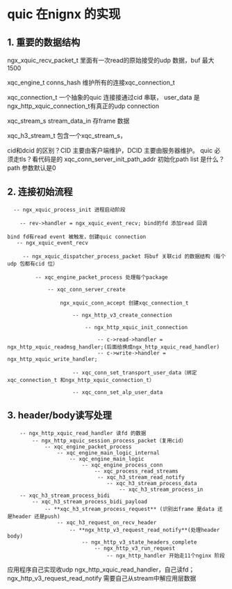 # quic 在nignx 的实现
 
## 1. 重要的数据结构
 ngx_xquic_recv_packet_t 
    里面有一次read的原始接受的udp 数据，buf 最大1500

xqc_engine_t conns_hash 维护所有的连接xqc_connection_t
 
xqc_connection_t 一个抽象的quic 连接接通过cid 串联， user_data 是ngx_http_xquic_connection_t有真正的udp connection
 
xqc_stream_s stream_data_in 存frame 数据

xqc_h3_stream_t 包含一个xqc_stream_s，
 
 cid和dcid 的区别？CID 主要由客户端维护，DCID 主要由服务器维护。
 quic 必须走tls？看代码是的
 xqc_conn_server_init_path_addr 初始化path list 是什么？path 参数默认是0


## 2. 连接初始流程
```
  -- ngx_xquic_process_init 进程启动阶段
  
    -- rev->handler = ngx_xquic_event_recv; bind的fd 添加read 回调
    
bind fd有read event 被触发，创建quic connection
   -- ngx_xquic_event_recv
   
     -- ngx_xquic_dispatcher_process_packet 将buf 关联cid 的数据结构（每个udp 包都有cid 位）
     
         -- xqc_engine_packet_process 处理每个package
         
             -- xqc_conn_server_create 
             
                 ngx_xquic_conn_accept 创建xqc_connection_t
                 
                     -- ngx_http_v3_create_connection
                     
                         -- ngx_http_xquic_init_connection
                         
                             -- c->read->handler = ngx_http_xquic_readmsg_handler;(后面给换成ngx_http_xquic_read_handler)
                             -- c->write->handler = ngx_http_xquic_write_handler;
                             
                     -- xqc_conn_set_transport_user_data（绑定xqc_connection_t 和ngx_http_xquic_connection_t）
                     
                     -- xqc_conn_set_alp_user_data
```



## 3. header/body读写处理
```
    -- ngx_http_xquic_read_handler 读fd 的数据
        -- ngx_http_xquic_session_process_packet（复用cid）
            -- xqc_engine_packet_process
                -- xqc_engine_main_logic_internal
                    -- xqc_engine_main_logic
                        -- xqc_engine_process_conn
                            -- xqc_process_read_streams
                             -- xqc_h3_stream_read_notify
                                -- xqc_h3_stream_process_data
                                    -- xqc_h3_stream_process_in
    -- xqc_h3_stream_process_bidi
        -- xqc_h3_stream_process_bidi_payload
            -- **xqc_h3_stream_process_request** (识别出frame 是data 还是header 还是push)
                -- xqc_h3_request_on_recv_header
                    -- **ngx_http_v3_request_read_notify**(处理header body)
                        -- ngx_http_v3_state_headers_complete
                            -- ngx_http_v3_run_request
                                -- ngx_http_handler 开始走11个nginx 阶段
```

应用程序自己实现收udp ngx_http_xquic_read_handler，自己读fd；
ngx_http_v3_request_read_notify 需要自己从stream中解应用层数据

